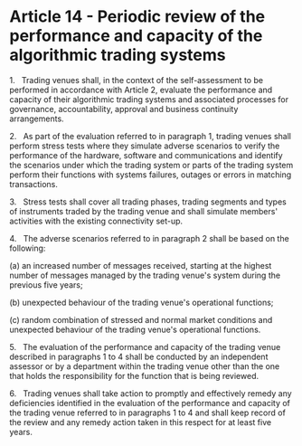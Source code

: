 # Article 14 - Periodic review of the performance and capacity of the algorithmic trading systems


1.   Trading venues shall, in the context of the self-assessment to be performed in accordance with Article 2, evaluate the performance and capacity of their algorithmic trading systems and associated processes for governance, accountability, approval and business continuity arrangements.

2.   As part of the evaluation referred to in paragraph 1, trading venues shall perform stress tests where they simulate adverse scenarios to verify the performance of the hardware, software and communications and identify the scenarios under which the trading system or parts of the trading system perform their functions with systems failures, outages or errors in matching transactions.

3.   Stress tests shall cover all trading phases, trading segments and types of instruments traded by the trading venue and shall simulate members' activities with the existing connectivity set-up.

4.   The adverse scenarios referred to in paragraph 2 shall be based on the following:

(a) an increased number of messages received, starting at the highest number of messages managed by the trading venue's system during the previous five years;

(b) unexpected behaviour of the trading venue's operational functions;

(c) random combination of stressed and normal market conditions and unexpected behaviour of the trading venue's operational functions.

5.   The evaluation of the performance and capacity of the trading venue described in paragraphs 1 to 4 shall be conducted by an independent assessor or by a department within the trading venue other than the one that holds the responsibility for the function that is being reviewed.

6.   Trading venues shall take action to promptly and effectively remedy any deficiencies identified in the evaluation of the performance and capacity of the trading venue referred to in paragraphs 1 to 4 and shall keep record of the review and any remedy action taken in this respect for at least five years.
